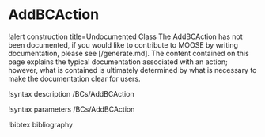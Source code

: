<!-- MOOSE Documentation Stub: Remove this when content is added. -->

# AddBCAction

!alert construction title=Undocumented Class
The AddBCAction has not been documented, if you would like to contribute to MOOSE by writing
documentation, please see [/generate.md]. The content contained on this page explains the typical
documentation associated with an action; however, what is contained is ultimately determined by what
is necessary to make the documentation clear for users.

!syntax description /BCs/AddBCAction

!syntax parameters /BCs/AddBCAction

!bibtex bibliography
